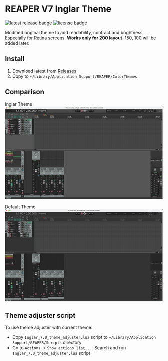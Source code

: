 # REAPER V7 Inglar Theme
[![latest release badge](https://img.shields.io/github/v/release/inglar/reaper7-theme-inglar?sort=semver)](https://github.com/inglar/reaper7-theme-inglar/releases/latest)
[![license badge](https://img.shields.io/github/license/inglar/reaper7-theme-inglar)](./LICENSE)

Modified original theme to add readability, contract and brightness. Especially for Retina screens. **Works only for 200 layout**. 150, 100 will be added later.

## Install
1. Download latest from [Releases](https://github.com/inglar/reaper7-theme-inglar/releases/latest)
2. Copy to `~/Library/Application Support/REAPER/ColorThemes`

## Comparison
Inglar Theme
![Inglar Theme](./inglar_theme.png?raw=true)

Default Theme
![Default Theme](./default_theme.png?raw=true)

## Theme adjuster script
To use theme adjuster with current theme:
- Copy `Inglar_7.0_theme_adjuster.lua` script to `~/Library/Application Support/REAPER/Scripts` directory
- Go to `Actions` -> `Show actions list...`. Search and run `Inglar_7.0_theme_adjuster.lua` script
